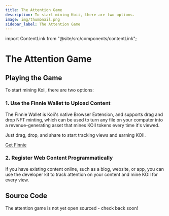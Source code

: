 ```yaml
---
title: The Attention Game
description: To start mining Koii, there are two options.
image: img/thumbnail.png
sidebar_label: The Attention Game
---
```


import ContentLink from "@site/src/components/contentLink";

# The Attention Game

## Playing the Game

To start mining Koii, there are two options:

### **1. Use the Finnie Wallet to Upload Content**

The Finnie Wallet is Koii's native Browser Extension, and supports drag and drop NFT minting, which can be used to turn any file on your computer into a revenue-generating asset that mines KOII tokens every time it's viewed.

Just drag, drop, and share to start tracking views and earning KOII.

[Get Finnie](https://chrome.google.com/webstore/detail/finnie/cjmkndjhnagcfbpiemnkdpomccnjblmj)

### **2. Register Web Content Programmatically**

If you have existing content online, such as a blog, website, or app, you can use the developer kit to track attention on your content and mine KOII for every view.

<ContentLink title="Restering Content" link="/concepts/earning-koii/proof-of-real-traffic/registering-content" iconType="copy"/>

## Source Code

The attention game is not yet open sourced - check back soon!
